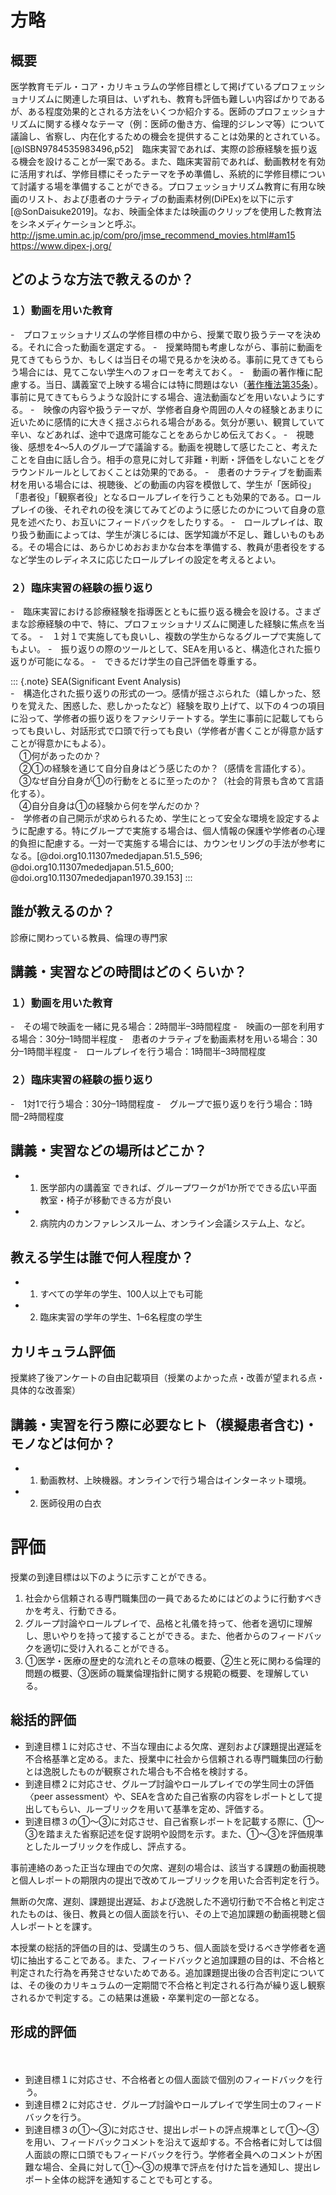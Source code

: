 

# 方略
## 概要

医学教育モデル・コア・カリキュラムの学修目標として掲げているプロフェッショナリズムに関連した項目は、いずれも、教育も評価も難しい内容ばかりであるが、ある程度効果的とされる方法をいくつか紹介する。医師のプロフェッショナリズムに関する様々なテーマ（例：医師の働き方、倫理的ジレンマ等）について議論し、省察し、内在化するための機会を提供することは効果的とされている。[@ISBN9784535983496,p52]　臨床実習であれば、実際の診療経験を振り返る機会を設けることが一案である。また、臨床実習前であれば、動画教材を有効に活用すれば、学修目標にそったテーマを予め準備し、系統的に学修目標について討議する場を準備することができる。プロフェッショナリズム教育に有用な映画のリスト、および患者のナラティブの動画素材例(DiPEx)を以下に示す[@SonDaisuke2019]。なお、映画全体または映画のクリップを使用した教育法をシネメディケーションと呼ぶ。
http://jsme.umin.ac.jp/com/pro/jmse_recommend_movies.html#am15
https://www.dipex-j.org/

## どのような方法で教えるのか？

### １）動画を用いた教育

-　プロフェッショナリズムの学修目標の中から、授業で取り扱うテーマを決める。それに合った動画を選定する。
-　授業時間も考慮しながら、事前に動画を見てきてもらうか、もしくは当日その場で見るかを決める。事前に見てきてもらう場合には、見てこない学生へのフォローを考えておく。
-　動画の著作権に配慮する。当日、講義室で上映する場合には特に問題はない（[著作権法第35条](https://sartras.or.jp/archives/news/20220608_2/)）。事前に見てきてもらうような設計にする場合、違法動画などを用いないようにする。
-　映像の内容や扱うテーマが、学修者自身や周囲の人々の経験とあまりに近いために感情的に大きく揺さぶられる場合がある。気分が悪い、観賞していて辛い、などあれば、途中で退席可能なことをあらかじめ伝えておく。
-　視聴後、感想を4～5人のグループで議論する。動画を視聴して感じたこと、考えたことを自由に話し合う。相手の意見に対して非難・判断・評価をしないことをグラウンドルールとしておくことは効果的である。
-　患者のナラティブを動画素材を用いる場合には、視聴後、どの動画の内容を模倣して、学生が「医師役」「患者役」「観察者役」となるロールプレイを行うことも効果的である。ロールプレイの後、それぞれの役を演じてみてどのように感じたのかについて自身の意見を述べたり、お互いにフィードバックをしたりする。
-　ロールプレイは、取り扱う動画によっては、学生が演じるには、医学知識が不足し、難しいものもある。その場合には、あらかじめおおまかな台本を準備する、教員が患者役をするなど学生のレディネスに応じたロールプレイの設定を考えるとよい。

### ２）臨床実習の経験の振り返り

-　臨床実習における診療経験を指導医とともに振り返る機会を設ける。さまざまな診療経験の中で、特に、プロフェッショナリズムに関連した経験に焦点を当てる。
-　１対１で実施しても良いし、複数の学生からなるグループで実施してもよい。
-　振り返りの際のツールとして、SEAを用いると、構造化された振り返りが可能になる。
-　できるだけ学生の自己評価を尊重する。

::: {.note}
SEA(Significant Event Analysis)<br>-　構造化された振り返りの形式の一つ。感情が揺さぶられた（嬉しかった、怒りを覚えた、困惑した、悲しかったなど）経験を取り上げて、以下の４つの項目に沿って、学修者の振り返りをファシリテートする。学生に事前に記載してもらっても良いし、対話形式で口頭で行っても良い（学修者が書くことが得意か話すことが得意かにもよる）。<br>　①何があったのか？<br>　②①の経験を通じて自分自身はどう感じたのか？（感情を言語化する）。<br>　③なぜ自分自身が①の行動をとるに至ったのか？（社会的背景も含めて言語化する）。<br>　④自分自身は①の経験から何を学んだのか？<br>-　学修者の自己開示が求められるため、学生にとって安全な環境を設定するように配慮する。特にグループで実施する場合は、個人情報の保護や学修者の心理的負担に配慮する。一対一で実施する場合には、カウンセリングの手法が参考になる。[@doi.org10.11307mededjapan.51.5_596; @doi.org10.11307mededjapan.51.5_600; @doi.org10.11307mededjapan1970.39.153]
:::

## 誰が教えるのか？
診療に関わっている教員、倫理の専門家

## 講義・実習などの時間はどのくらいか？

### １）動画を用いた教育

-　その場で映画を一緒に見る場合：2時間半–​​3時間程度
-　映画の一部を利用する場合：30分–1時間半程度
-　患者のナラティブを動画素材を用いる場合：30分–1時間半程度
-　ロールプレイを行う場合：1時間半–3時間程度

### ２）臨床実習の経験の振り返り

-　1対1で行う場合：30分–1時間程度
-　グループで振り返りを行う場合：1時間–2時間程度

## 講義・実習などの場所はどこか？

- 1) 医学部内の講義室 できれば、グループワークが1か所でできる広い平面教室・椅子が移動できる方が良い
- 2) 病院内のカンファレンスルーム、オンライン会議システム上、など。

## 教える学生は誰で何人程度か？

- 1) すべての学年の学生、100人以上でも可能
- 2) 臨床実習の学年の学生、1–6名程度の学生

## カリキュラム評価
授業終了後アンケートの自由記載項目（授業のよかった点・改善が望まれる点・具体的な改善案）　

## 講義・実習を行う際に必要なヒト（模擬患者含む)・モノなどは何か？

- 1) 動画教材、上映機器。オンラインで行う場合はインターネット環境。
- 2) 医師役用の白衣

# 評価
授業の到達目標は以下のように示すことができる。

1. 社会から信頼される専門職集団の一員であるためにはどのように行動すべきかを考え、行動できる。
2. グループ討論やロールプレイで、品格と礼儀を持って、他者を適切に理解し、思いやりを持って接することができる。また、他者からのフィードバックを適切に受け入れることができる。
3. ①医学・医療の歴史的な流れとその意味の概要、②生と死に関わる倫理的問題の概要、③医師の職業倫理指針に関する規範の概要、を理解している。

## 総括的評価

- 到達目標１に対応させ、不当な理由による欠席、遅刻および課題提出遅延を不合格基準と定める。また、授業中に社会から信頼される専門職集団の行動とは逸脱したものが観察された場合も不合格を検討する。
- 到達目標２に対応させ、グループ討論やロールプレイでの学生同士の評価〈peer assessment〉や、SEAを含めた自己省察の内容をレポートとして提出してもらい、ルーブリックを用いて基準を定め、評価する。
- 到達目標３の①～③に対応させ、自己省察レポートを記載する際に、①～③を踏まえた省察記述を促す説明や設問を示す。また、①～③を評価規準としたルーブリックを作成し、評点する。

事前連絡のあった正当な理由での欠席、遅刻の場合は、該当する課題の動画視聴と個人レポートの期限内の提出で改めてルーブリックを用いた合否判定を行う。

無断の欠席、遅刻、課題提出遅延、および逸脱した不適切行動で不合格と判定されたものは、後日、教員との個人面談を行い、その上で追加課題の動画視聴と個人レポートとを課す。

本授業の総括的評価の目的は、受講生のうち、個人面談を受けるべき学修者を適切に抽出することである。また、フィードバックと追加課題の目的は、不合格と判定された行為を再発させないためである。追加課題提出後の合否判定については、その後のカリキュラムの一定期間で不合格と判定される行為が繰り返し観察されるかで判定する。この結果は進級・卒業判定の一部となる。

## 形成的評価
　
- 到達目標１に対応させ、不合格者との個人面談で個別のフィードバックを行う。
- 到達目標２に対応させ．グループ討論やロールプレイで学生同士のフィードバックを行う。
- 到達目標３の①～③に対応させ、提出レポートの評点規準として①～③を用い、フィードバックコメントを沿えて返却する。不合格者に対しては個人面談の際に口頭でもフィードバックを行う。学修者全員へのコメントが困難な場合、全員に対して①～③の規準で評点を付けた旨を通知し、提出レポート全体の総評を通知することでも可とする。

